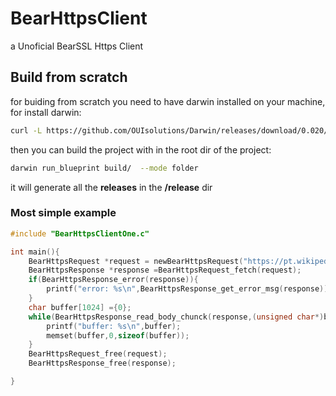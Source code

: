 # BearHttpsClient
a Unoficial BearSSL Https Client
## Build from scratch
for buiding from scratch you need to have darwin installed on your machine, for install darwin: 
```bash
curl -L https://github.com/OUIsolutions/Darwin/releases/download/0.020/darwin.out -o darwin.out && chmod +x darwin.out &&  sudo  mv darwin.out /usr/bin/darwin
```
then you can build the project with in the root dir of the project:
```bash
darwin run_blueprint build/  --mode folder
``` 
it will generate all the **releases** in the **/release** dir 


### Most simple example
```c
#include "BearHttpsClientOne.c"

int main(){
    BearHttpsRequest *request = newBearHttpsRequest("https://pt.wikipedia.org/wiki/China");
    BearHttpsResponse *response =BearHttpsRequest_fetch(request);
    if(BearHttpsResponse_error(response)){
        printf("error: %s\n",BearHttpsResponse_get_error_msg(response));
    }
    char buffer[1024] ={0};
    while(BearHttpsResponse_read_body_chunck(response,(unsigned char*)buffer,sizeof(buffer)) > 0){
        printf("buffer: %s\n",buffer);
        memset(buffer,0,sizeof(buffer));
    }
    BearHttpsRequest_free(request);
    BearHttpsResponse_free(response);

}
```